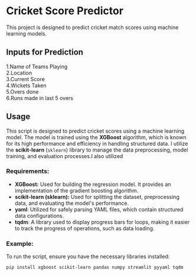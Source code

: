 # Cricket Score Predictor
This project is designed to predict cricket match scores using machine learning models.

## Inputs for Prediction
1.Name of Teams Playing  
2.Location  
3.Current Score  
4.Wickets Taken  
5.Overs done  
6.Runs made in last 5 overs

## Usage
This script is designed to predict cricket scores using a machine learning model. The model is trained using the **XGBoost** algorithm, which is known for its high performance and efficiency in handling structured data. I utilize the **scikit-learn** (`sklearn`) library to manage the data preprocessing, model training, and evaluation processes.I also utilized

### Requirements:
- **XGBoost:** Used for building the regression model. It provides an implementation of the gradient boosting algorithm.
- **scikit-learn (sklearn):** Used for splitting the dataset, preprocessing data, and evaluating the model's performance.
- **yaml**: Utilized for safely parsing YAML files, which contain structured data configurations.
- **tqdm**: A library used to display progress bars for loops, making it easier to track the progress of operations, such as data loading.

### Example:
To run the script, ensure you have the necessary libraries installed:

```bash
pip install xgboost scikit-learn pandas numpy streamlit pyyaml tqdm
